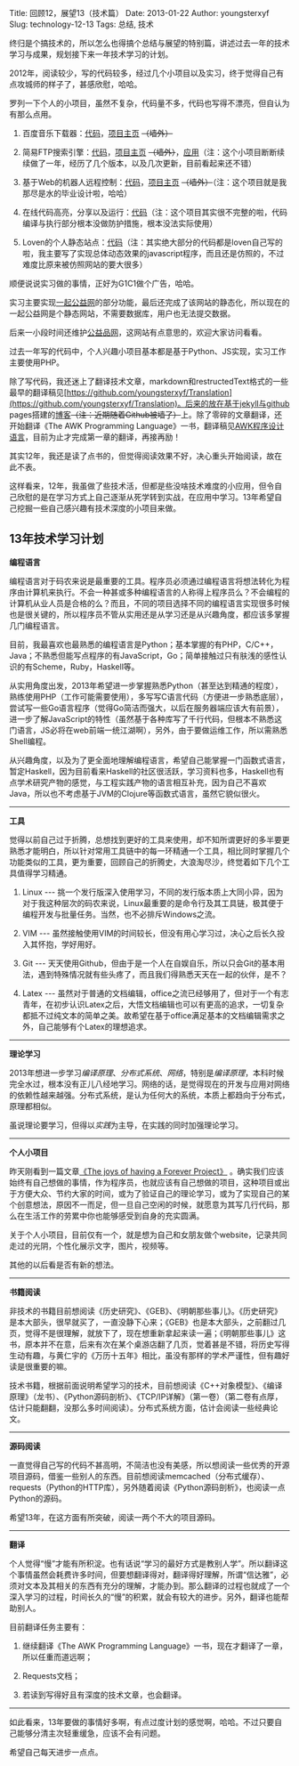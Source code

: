 Title: 回顾12，展望13（技术篇）
Date: 2013-01-22
Author: youngsterxyf
Slug: technology-12-13
Tags: 总结, 技术

终归是个搞技术的，所以怎么也得搞个总结与展望的特别篇，讲述过去一年的技术学习与成果，规划接下来一年技术学习的计划。

2012年，阅读较少，写的代码较多，经过几个小项目以及实习，终于觉得自己有点攻城师的样子了，甚感欣慰，哈哈。

罗列一下个人的小项目，虽然不复杂，代码量不多，代码也写得不漂亮，但自认为有那么点用。

1. 百度音乐下载器：[代码](https://github.com/youngsterxyf/Baidu_Music_Downloader)，[项目主页](http://youngsterxyf.github.com/Baidu_Music_Downloader/) <s>（墙外）</s>

2. 简易FTP搜索引擎：[代码](https://github.com/youngsterxyf/simpleFTPsearch)，[项目主页](http://youngsterxyf.github.com/simpleFTPsearch/) <s>（墙外）</s>，[应用](http://202.120.40.101/services/ftpsearch/)（注：这个小项目断断续续做了一年，经历了几个版本，以及几次更新，目前看起来还不错）

3. 基于Web的机器人远程控制：[代码](https://github.com/youngsterxyf/WebBasedRobot)，[项目主页](http://youngsterxyf.github.com/WebBasedRobot/) <s>（墙外）</s>（注：这个项目就是我那尽是水的毕业设计啦，哈哈）

4. 在线代码高亮，分享以及运行：[代码](https://github.com/youngsterxyf/colorfulCode)（注：这个项目其实很不完整的啦，代码编译与执行部分根本没做防护措施，根本没法实际使用）

5. Loven的个人静态站点：[代码](https://github.com/Loven-Project/lovenworks)（注：其实绝大部分的代码都是loven自己写的啦，我主要写了实现总体动态效果的javascript程序，而且还是仿照的，不过难度比原来被仿照网站的要大很多）

顺便说说实习做的事情，正好为G1C1做个广告，哈哈。

实习主要实现[一起公益网](http://www.17gong1.com/)的部分功能，最后还完成了该网站的静态化，所以现在的一起公益网是个静态网站，不需要数据库，用户也无法提交数据。

后来一小段时间还维护[公益品网](http://gong1pin.com/)，这网站有点意思的，欢迎大家访问看看。

过去一年写的代码中，个人兴趣小项目基本都是基于Python、JS实现，实习工作主要使用PHP。

除了写代码，我还迷上了翻译技术文章，markdown和restructedText格式的一些最早的翻译稿见[https://github.com/youngsterxyf/Translation](https://github.com/youngsterxyf/Translation)。后来的放在基于jekyll与github
pages搭建的[博客](http://youngsterxyf.github.com)<s>（注：近期随着Github被墙了）</s>上。除了零碎的文章翻译，还开始翻译《The
AWK Programming
Language》一书，翻译稿见[AWK程序设计语言](https://awk.readthedocs.org/en/latest/)，目前为止才完成第一章的翻译，再接再励！

其实12年，我还是读了点书的，但觉得阅读效果不好，决心重头开始阅读，故在此不表。

这样看来，12年，我虽做了些技术活，但都是些没啥技术难度的小应用，但令自己欣慰的是在学习方式上自己逐渐从死学转到实战，在应用中学习。13年希望自己挖掘一些自己感兴趣有技术深度的小项目来做。

## 13年技术学习计划

**编程语言**

编程语言对于码农来说是最重要的工具。程序员必须通过编程语言将想法转化为程序由计算机来执行。不会一种甚或多种编程语言的人称得上程序员么？不会编程的计算机从业人员是合格的么？而且，不同的项目选择不同的编程语言实现很多时候也是很关键的，所以程序员不管从实用还是从学习还是从兴趣角度，都应该多掌握几门编程语言。

目前，我最喜欢也最熟悉的编程语言是Python；基本掌握的有PHP，C/C++，Java；不熟悉但能写点程序的有JavaScript，Go；简单接触过只有肤浅的感性认识的有Scheme，Ruby，Haskell等。

从实用角度出发，2013年希望进一步掌握熟悉Python（甚至达到精通的程度），熟练使用PHP（工作可能需要使用），多写写C语言代码（方便进一步熟悉底层），尝试写一些Go语言程序（觉得Go简洁而强大，以后在服务器端应该大有前景），进一步了解JavaScript的特性（虽然基于各种库写了千行代码，但根本不熟悉这门语言，JS必将在web前端一统江湖啊），另外，由于要做运维工作，所以需熟悉Shell编程。

从兴趣角度，以及为了更全面地理解编程语言，希望自己能掌握一门函数式语言，暂定Haskell，因为目前看来Haskell的社区很活跃，学习资料也多，Haskell也有点学术研究产物的感觉，与工程实践产物的语言相互补充，因为自己不喜欢Java，所以也不考虑基于JVM的Clojure等函数式语言，虽然它貌似很火。

---

**工具**

觉得以前自己过于折腾，总想找到更好的工具来使用，却不知所谓更好的多半要更熟悉才能明白，所以针对常用工具链中的每一环精通一个工具，相比同时掌握几个功能类似的工具，更为重要，回顾自己的折腾史，大浪淘尽沙，终觉着如下几个工具值得学习精通。

1. Linux ---
挑一个发行版深入使用学习，不同的发行版本质上大同小异，因为对于我这种层次的码农来说，Linux最重要的是命令行及其工具链，极其便于编程开发与批量任务。当然，也不必排斥Windows之流。

2. VIM ---
虽然接触使用VIM的时间较长，但没有用心学习过，决心之后长久投入其怀抱，学好用好。

3. Git ---
天天使用Github，但由于是一个人在自娱自乐，所以只会Git的基本用法，遇到特殊情况就有些头疼了，而且我们得熟悉天天在一起的伙伴，是不？

4. Latex ---
虽然对于普通的文档编辑，office之流已经够用了，但对于一个有志青年，在初步认识Latex之后，大悟文档编辑也可以有更高的追求，一切复杂都抵不过纯文本的简单之美。故希望在基于office满足基本的文档编辑需求之外，自己能够有个Latex的理想追求。

---

**理论学习**

2013年想进一步学习*编译原理*、*分布式系统*、*网络*，特别是*编译原理*，本科时候完全水过，根本没有正儿八经地学习。网络的话，是觉得现在的开发与应用对网络的依赖性越来越强。分布式系统，是认为任何大的系统，本质上都趋向于分布式，原理都相似。

虽说理论要学习，但得以*实践*为主导，在实践的同时加强理论学习。

---

**个人小项目**

昨天刚看到一篇文章[《The joys of having a Forever
Project》](http://www.dev.gd/20130122-the-joys-of-having-a-forever-project.html)
。确实我们应该始终有自己想做的事情，作为程序员，也就应该有自己想做的项目，这种项目或出于方便大众、节约大家的时间，或为了验证自己的理论学习，或为了实现自己的某个创意想法，原因不一而足，但一旦自己空闲的时候，就愿意为其写几行代码，那么在生活工作的劳累中你也能够感受到自身的充实圆满。

关于个人小项目，目前仅有一个，就是想为自己和女朋友做个website，记录共同走过的光阴，个性化展示文字，图片，视频等。

其他的以后看是否有新的想法。

---

**书籍阅读**

非技术的书籍目前想阅读《历史研究》、《GEB》、《明朝那些事儿》。《历史研究》是本大部头，很早就买了，一直没静下心来；《GEB》也是本大部头，之前翻过几页，觉得不是很理解，就放下了，现在想重新拿起来读一遍；《明朝那些事儿》这书，原本并不在意，后来有次在某个桌游店翻了几页，觉着甚是不错，将历史写得生动有趣，与黄仁宇的《万历十五年》相比，虽没有那样的学术严谨性，但有趣好读是很重要的嘛。

技术书籍，根据前面说明希望学习的技术，目前想阅读《C++对象模型》、《编译原理》（龙书）、《Python源码剖析》、《TCP/IP详解》（第一卷）（第二卷有点厚，估计只能翻翻，没那么多时间阅读）。分布式系统方面，估计会阅读一些经典论文。

---

**源码阅读**

一直觉得自己写的代码不甚高明，不简洁也没有美感，所以想阅读一些优秀的开源项目源码，借鉴一些别人的东西。目前想阅读memcached（分布式缓存）、requests（Python的HTTP库），另外随着阅读《Python源码剖析》，也阅读一点Python的源码。

希望13年，在这方面有所突破，阅读一两个不大的项目源码。

---

**翻译**

个人觉得“慢”才能有所积淀。也有话说“学习的最好方式是教别人学”。所以翻译这个事情虽然会耗费许多时间，但要想翻译得对，翻译得好理解，所谓“信达雅”，必须对文本及其相关的东西有充分的理解，才能办到。那么翻译的过程也就成了一个深入学习的过程，时间长久的“慢”的积累，就会有较大的进步。另外，翻译也能帮助别人。

目前翻译任务主要有：

1. 继续翻译《The AWK Programming Language》一书，现在才翻译了一章，所以任重而道远啊；

2. Requests文档；

3. 若读到写得好且有深度的技术文章，也会翻译。


---

如此看来，13年要做的事情好多啊，有点过度计划的感觉啊，哈哈。不过只要自己能够分清主次轻重缓急，应该不会有问题。

希望自己每天进步一点点。

